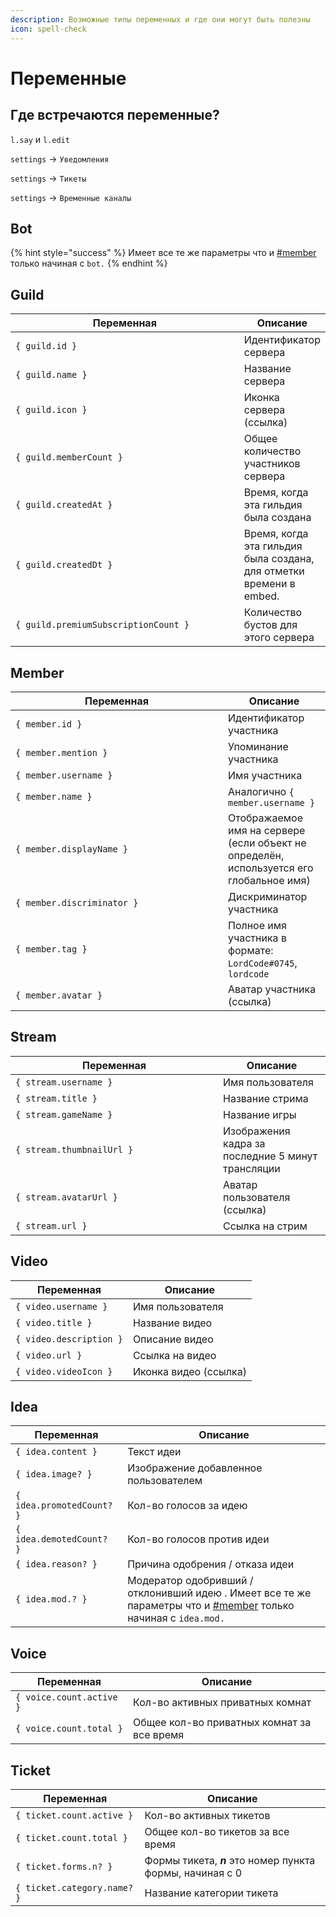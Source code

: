 ```yaml
---
description: Возможные типы переменных и где они могут быть полезны
icon: spell-check
---
```


# Переменные

## Где встречаются переменные?

`l.say` и `l.edit`

`settings` -> `Уведомления`

`settings` -> `Тикеты`

`settings` -> `Временные каналы`

## Bot

{% hint style="success" %}
Имеет все те же параметры что и [#member](variables.md#member "mention") только начиная с `bot.`
{% endhint %}

## Guild&#x20;

<table><thead><tr><th width="402">Переменная</th><th>Описание</th></tr></thead><tbody><tr><td><code>{ guild.id }</code></td><td>Идентификатор сервера</td></tr><tr><td><code>{ guild.name }</code></td><td>Название сервера</td></tr><tr><td><code>{ guild.icon }</code></td><td>Иконка сервера (ссылка)</td></tr><tr><td><code>{ guild.memberCount }</code></td><td>Общее количество участников сервера</td></tr><tr><td><code>{ guild.createdAt }</code></td><td>Время, когда эта гильдия была создана</td></tr><tr><td><code>{ guild.createdDt }</code></td><td>Время, когда эта гильдия была создана, для отметки времени в embed. </td></tr><tr><td><code>{ guild.premiumSubscriptionCount }</code></td><td>Количество бустов для этого сервера</td></tr></tbody></table>

## Member

<table><thead><tr><th width="324">Переменная</th><th>Описание</th></tr></thead><tbody><tr><td><code>{ member.id }</code></td><td>Идентификатор участника</td></tr><tr><td><code>{ member.mention }</code></td><td>Упоминание участника</td></tr><tr><td><code>{ member.username }</code></td><td>Имя участника</td></tr><tr><td><code>{ member.name }</code></td><td>Аналогично <code>{ member.username }</code></td></tr><tr><td><code>{ member.displayName }</code></td><td>Отображаемое имя на сервере (если объект не определён, используется его глобальное имя)</td></tr><tr><td><code>{ member.discriminator }</code></td><td>Дискриминатор участника</td></tr><tr><td><code>{ member.tag }</code></td><td>Полное имя участника в формате: <code>LordCode#0745</code>, <code>lordcode</code></td></tr><tr><td><code>{ member.avatar }</code></td><td>Аватар участника (ссылка)</td></tr></tbody></table>

## Stream

<table><thead><tr><th width="316">Переменная</th><th>Описание</th></tr></thead><tbody><tr><td><code>{ stream.username }</code></td><td>Имя пользователя</td></tr><tr><td><code>{ stream.title }</code></td><td>Название стрима</td></tr><tr><td><code>{ stream.gameName }</code></td><td>Название игры</td></tr><tr><td><code>{ stream.thumbnailUrl }</code></td><td>Изображения кадра за последние 5 минут трансляции</td></tr><tr><td><code>{ stream.avatarUrl }</code></td><td>Аватар пользователя (ссылка)</td></tr><tr><td><code>{ stream.url }</code></td><td>Ссылка на стрим</td></tr></tbody></table>

## Video&#x20;

| Переменная              | Описание              |
| ----------------------- | --------------------- |
| `{ video.username }`    | Имя пользователя      |
| `{ video.title }`       | Название видео        |
| `{ video.description }` | Описание видео        |
| `{ video.url }`         | Ссылка на видео       |
| `{ video.videoIcon }`   | Иконка видео (ссылка) |

## Idea

| Переменная                | Описание                                                                                                                                        |
| ------------------------- | ----------------------------------------------------------------------------------------------------------------------------------------------- |
| `{ idea.content }`        | Текст идеи                                                                                                                                      |
| `{ idea.image? }`         | Изображение добавленное пользователем                                                                                                           |
| `{ idea.promotedCount? }` | Кол-во голосов за идею                                                                                                                          |
| `{ idea.demotedCount? }`  | Кол-во голосов против идеи                                                                                                                      |
| `{ idea.reason? }`        | Причина одобрения / отказа идеи                                                                                                                 |
| `{ idea.mod.? }`          | Модератор одобривший / отклонивший идею . Имеет все те же параметры что и [#member](variables.md#member "mention") только начиная с `idea.mod.` |

## Voice

| Переменная               | Описание                                    |
| ------------------------ | ------------------------------------------- |
| `{ voice.count.active }` | Кол-во активных приватных комнат            |
| `{ voice.count.total }`  | Общее кол-во приватных комнат  за все время |

## Ticket

| Переменная                  | Описание                                                  |
| --------------------------- | --------------------------------------------------------- |
| `{ ticket.count.active }`   | Кол-во активных тикетов                                   |
| `{ ticket.count.total }`    | Общее кол-во тикетов за все время                         |
| `{ ticket.forms.n? }`       | Формы тикета, _**n**_ это номер пункта формы, начиная с 0 |
| `{ ticket.category.name? }` | Название категории тикета                                 |
